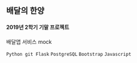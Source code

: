 ## 배달의 한양
#### 2019년 2학기 기말 프로젝트

배달앱 서비스 mock

`Python git Flask` `PostgreSQL` `Bootstrap` `Javascript`
